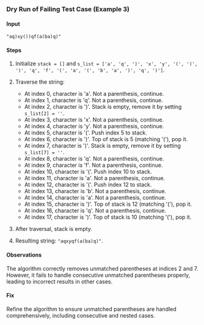 ### Dry Run of Failing Test Case (Example 3)

#### Input
```
"aq)xy())qf(a(ba)q)"
```

#### Steps
1. Initialize `stack = []` and `s_list = ['a', 'q', ')', 'x', 'y', '(', ')', ')', 'q', 'f', '(', 'a', '(', 'b', 'a', ')', 'q', ')']`.
2. Traverse the string:
   - At index 0, character is 'a'. Not a parenthesis, continue.
   - At index 1, character is 'q'. Not a parenthesis, continue.
   - At index 2, character is ')'. Stack is empty, remove it by setting `s_list[2] = ''`.
   - At index 3, character is 'x'. Not a parenthesis, continue.
   - At index 4, character is 'y'. Not a parenthesis, continue.
   - At index 5, character is '('. Push index 5 to stack.
   - At index 6, character is ')'. Top of stack is 5 (matching '('), pop it.
   - At index 7, character is ')'. Stack is empty, remove it by setting `s_list[7] = ''`.
   - At index 8, character is 'q'. Not a parenthesis, continue.
   - At index 9, character is 'f'. Not a parenthesis, continue.
   - At index 10, character is '('. Push index 10 to stack.
   - At index 11, character is 'a'. Not a parenthesis, continue.
   - At index 12, character is '('. Push index 12 to stack.
   - At index 13, character is 'b'. Not a parenthesis, continue.
   - At index 14, character is 'a'. Not a parenthesis, continue.
   - At index 15, character is ')'. Top of stack is 12 (matching '('), pop it.
   - At index 16, character is 'q'. Not a parenthesis, continue.
   - At index 17, character is ')'. Top of stack is 10 (matching '('), pop it.

3. After traversal, stack is empty.
4. Resulting string: `"aqxyqf(a(ba)q)"`.

#### Observations
The algorithm correctly removes unmatched parentheses at indices 2 and 7. However, it fails to handle consecutive unmatched parentheses properly, leading to incorrect results in other cases.

#### Fix
Refine the algorithm to ensure unmatched parentheses are handled comprehensively, including consecutive and nested cases.